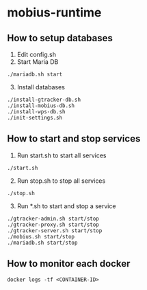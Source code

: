 # mobius-runtime

## How to setup databases

1. Edit config.sh
2. Start Maria DB
```
./mariadb.sh start
```
3. Install databases
```
./install-gtracker-db.sh
./install-mobius-db.sh
./install-wps-db.sh
./init-settings.sh
```

## How to start and stop services

1. Run start.sh to start all services
```
./start.sh
```
2. Run stop.sh to stop all services
```
./stop.sh
```
3. Run *.sh to start and stop a service
```
./gtracker-admin.sh start/stop
./gtracker-proxy.sh start/stop
./gtracker-server.sh start/stop
./mobius.sh start/stop
./mariadb.sh start/stop
```

## How to monitor each docker

```
docker logs -tf <CONTAINER-ID>
```
